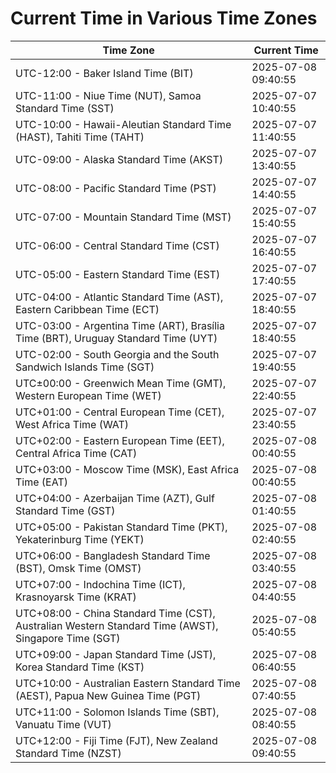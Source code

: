 # Current Time in Various Time Zones

| Time Zone | Current Time |
|-----------|--------------|
| UTC-12:00 - Baker Island Time (BIT) | 2025-07-08 09:40:55 |
| UTC-11:00 - Niue Time (NUT), Samoa Standard Time (SST) | 2025-07-07 10:40:55 |
| UTC-10:00 - Hawaii-Aleutian Standard Time (HAST), Tahiti Time (TAHT) | 2025-07-07 11:40:55 |
| UTC-09:00 - Alaska Standard Time (AKST) | 2025-07-07 13:40:55 |
| UTC-08:00 - Pacific Standard Time (PST) | 2025-07-07 14:40:55 |
| UTC-07:00 - Mountain Standard Time (MST) | 2025-07-07 15:40:55 |
| UTC-06:00 - Central Standard Time (CST) | 2025-07-07 16:40:55 |
| UTC-05:00 - Eastern Standard Time (EST) | 2025-07-07 17:40:55 |
| UTC-04:00 - Atlantic Standard Time (AST), Eastern Caribbean Time (ECT) | 2025-07-07 18:40:55 |
| UTC-03:00 - Argentina Time (ART), Brasília Time (BRT), Uruguay Standard Time (UYT) | 2025-07-07 18:40:55 |
| UTC-02:00 - South Georgia and the South Sandwich Islands Time (SGT) | 2025-07-07 19:40:55 |
| UTC±00:00 - Greenwich Mean Time (GMT), Western European Time (WET) | 2025-07-07 22:40:55 |
| UTC+01:00 - Central European Time (CET), West Africa Time (WAT) | 2025-07-07 23:40:55 |
| UTC+02:00 - Eastern European Time (EET), Central Africa Time (CAT) | 2025-07-08 00:40:55 |
| UTC+03:00 - Moscow Time (MSK), East Africa Time (EAT) | 2025-07-08 00:40:55 |
| UTC+04:00 - Azerbaijan Time (AZT), Gulf Standard Time (GST) | 2025-07-08 01:40:55 |
| UTC+05:00 - Pakistan Standard Time (PKT), Yekaterinburg Time (YEKT) | 2025-07-08 02:40:55 |
| UTC+06:00 - Bangladesh Standard Time (BST), Omsk Time (OMST) | 2025-07-08 03:40:55 |
| UTC+07:00 - Indochina Time (ICT), Krasnoyarsk Time (KRAT) | 2025-07-08 04:40:55 |
| UTC+08:00 - China Standard Time (CST), Australian Western Standard Time (AWST), Singapore Time (SGT) | 2025-07-08 05:40:55 |
| UTC+09:00 - Japan Standard Time (JST), Korea Standard Time (KST) | 2025-07-08 06:40:55 |
| UTC+10:00 - Australian Eastern Standard Time (AEST), Papua New Guinea Time (PGT) | 2025-07-08 07:40:55 |
| UTC+11:00 - Solomon Islands Time (SBT), Vanuatu Time (VUT) | 2025-07-08 08:40:55 |
| UTC+12:00 - Fiji Time (FJT), New Zealand Standard Time (NZST) | 2025-07-08 09:40:55 |
